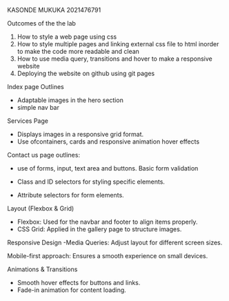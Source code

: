 KASONDE MUKUKA 2021476791

Outcomes of the the lab
1. How to style a web page using css 
2. How to style multiple pages and linking external css file to html inorder to make the code more readable and clean 
3. How to use media query, transitions and hover to make a responsive website 
4. Deploying the website on github using git pages 

Index page Outlines
- Adaptable images in the hero section 
- simple nav bar 

Services Page 
- Displays images in a responsive grid format.
- Use ofcontainers, cards and responsive animation hover effects 


Contact us page outlines:
- use of forms, input, text area and buttons. Basic form validation


- Class and ID selectors for styling specific elements.
- Attribute selectors for form elements.

Layout (Flexbox & Grid)
- Flexbox: Used for the navbar and footer to align items properly.
- CSS Grid: Applied in the gallery page to structure images.

Responsive Design
-Media Queries: Adjust layout for different screen sizes.

Mobile-first approach: Ensures a smooth experience on small devices.

Animations & Transitions
- Smooth hover effects for buttons and links.
- Fade-in animation for content loading.
